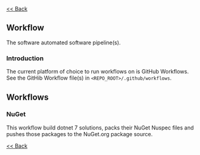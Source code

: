 [<< Back](../README.md)

## Workflow
The software automated software pipeline(s).

### Introduction
The current platform of choice to run workflows on is GitHub Workflows. See the GitHib Workflow file(s) in `<REPO_ROOT>/.github/workflows`.

## Workflows
### NuGet
This workflow build dotnet 7 solutions, packs their NuGet Nuspec files and pushes those packages to the NuGet.org package source.

[<< Back](../README.md)